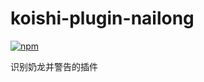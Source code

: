 # koishi-plugin-nailong

[![npm](https://img.shields.io/npm/v/koishi-plugin-nailong?style=flat-square)](https://www.npmjs.com/package/koishi-plugin-nailong)

识别奶龙并警告的插件
